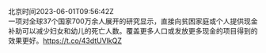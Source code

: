 北京时间2023-06-01T09:56:42Z<br>一项对全球37个国家700万余人展开的研究显示，直接向贫困家庭或个人提供现金补助可以减少妇女和幼儿的死亡人数。覆盖更多人口或发放更多现金的项目得到的效果更好。https://t.co/43dtUVlkQZ<br><br><br>